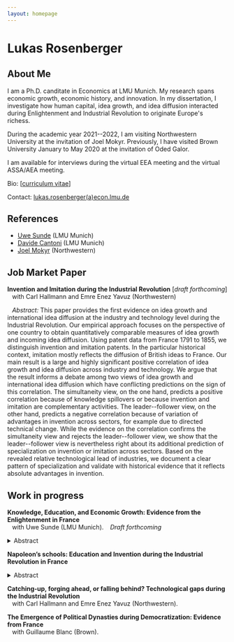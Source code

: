 ```yaml
---
layout: homepage
---
```


# Lukas Rosenberger

## About Me

I am a Ph.D. canditate in Economics at LMU Munich. My research spans economic growth, economic history, and innovation. 
In my dissertation, I investigate how human capital, idea growth, and idea diffusion interacted during Enlightenment and Industrial Revolution to originate Europe's richess.

During the academic year 2021--2022, I am visiting Northwestern University at the invitation of Joel Mokyr. Previously, I have visited Brown University January to May 2020 at the invitation of Oded Galor.

I am available for interviews during the virtual EEA meeting and the virtual ASSA/AEA meeting. 

Bio: [[curriculum vitae](https://lukasrosenberger.github.io/academic/download/CV_Lukas_Rosenberger.pdf)]

Contact: [lukas.rosenberger(a)econ.lmu.de](mailto:lukas.rosenberger@econ.lmu.de)

<!--
In my dissertation, I tackle the question "Why isn't the whole world developed?" from the perspective of Europe: How did Europe became developed in the first place? In context of France in the Enlightenment and Industrial Revolution, I establish novel facts which inform leading growth theories and big debates in economic history. 
-->


## References

- [Uwe Sunde](https://sites.google.com/view/uwesunde/home?authuser=0) (LMU Munich)
- [Davide Cantoni](http://davidecantoni.net/index.html) (LMU Munich)
- [Joel Mokyr](https://sites.northwestern.edu/jmokyr/) (Northwestern)

<!-- - [Fabian Waldinger](https://www.fabianwaldinger.com/) (LMU Munich) -->

<!---
## Research Interests

- **Primary:** &ensp;   economic growth, economic history
- **Secondary:** &ensp;  innovation, comparative development, political economy
- **Topics:** &ensp;  technological progress, human capital, industrial revolution

[[PDF](link)]  
-->

## Job Market Paper

**Invention and Imitation during the Industrial Revolution** [*draft forthcoming*]
  <br>
  &ensp;   with Carl Hallmann and Emre Enez Yavuz (Northwestern)


  &ensp; *Abstract:* This paper provides the first evidence on idea growth and international idea diffusion at the industry and technology level during the Industrial Revolution. Our empirical approach focuses on the perspective of one country to obtain quantitatively comparable measures of idea growth and incoming idea diffusion. Using patent data from France 1791 to 1855, we distinguish invention and imitation patents. In the particular historical context, imitation mostly reflects the diffusion of British ideas to France. Our main result is a large and highly significant positive correlation of idea growth and idea diffusion across industry and technology. We argue that the result informs a debate among two views of idea growth and international idea diffusion which have conflicting predictions on the sign of this correlation. The simultaneity view, on the one hand, predicts a positive correlation because of knowledge spillovers or because invention and imitation are complementary activities. The leader--follower view, on the other hand, predicts a negative correlation because of variation of advantages in invention across sectors, for example due to directed technical change. While the evidence on the correlation confirms the simultaneity view and rejects the leader--follower view, we show that the leader--follower view is nevertheless right about its additional prediction of specialization on invention or imitation across sectors. Based on the revealed relative technological lead of industries, we document a clear pattern of specialization and validate with historical evidence that it reflects absolute advantages in invention.



## Work in progress

**Knowledge, Education, and Economic Growth: Evidence from the Enlightenment in France**
  <br>
  &ensp; with Uwe Sunde (LMU Munich). &ensp; *Draft forthcoming* 
  <details>   
  <summary>Abstract</summary>  

  This paper advances and empirically establishes the hypothesis that economic growth depends on the interaction between two notions of productive knowledge: knowledge embodied in people (human capital) and codified knowledge (non-rival ideas). The analysis uses a unique historical setting in France in the Enlightenment to disentangle variation in both dimensions of productive knowledge and to identify their interaction. The empirical strategy exploits spatial variation in education which was predetermined for historical reasons and time variation of Enlightenment which made codified knowledge widely available. Using novel data on establishment and curriculum of all public secondary schools in France from 1500 to 1800, the analysis first establishes that the geography of schools and a scientific curriculum was determined by historical factors going back to late-Roman period, as well as religious competition during the sixteenth century. Then, the analysis shows that cities with scientific education exhibited a greater demand for codified productive knowledge during the Enlightenment, as measured by subscriptions to the newly available Encyclopedia. Reversely, the analysis also shows that the availability of codified knowledge increased the demand for scientific education, as reflected in enrolment in scientific subjects at schools of the revolutionary period. Finally, the analysis documents that education was instrumental for the adoption of codified knowledge as proxied by subsequent economic growth and innovation and patenting activity. The evidence is consistent with the view that human capital acquired in schools provided students with a "scientific literacy" necessary to utilize the ideas which spread during industrial enlightenment.  
  <br> 
  &nbsp;
  </details>  


**Napoleon’s schools: Education and Invention during the Industrial Revolution in France**
  <details>   
  <summary>Abstract</summary>  

  Did math and science education contribute to invention during early stages of Industrialization? 
This paper uses a quasi-natural experiment in France to estimate the causal effect of gaining or loosing access to higher secondary school education in math and science on local patenting as measure for invention ca 1800 to 1850. 
The experiment exploits plausibly exogenous variation in geography of public secondary schools and their curriculum before the French Revolution, during which schools were closed and endowments confiscated. Ten years later during Napoleon's reign, schools and the mathematical--scientific curriculum were re-instated, yet differently allocated to regions and towns.
While aggregate school enrollment stagnated between 1789 and 1840, there was considerable heterogeneity across regions, with enrollment dropping by up to 90\% or increasing up to 150\% compared to pre-revolution levels. 
Regional correlations confirm a strong education--invention gradient for the time period after Napoleon: Towns with high-quality math and science education had substantially higher patenting after 1820/1830 than averages towns, whereas town without math and science education had in fact less invention patenting . 
The town-level identification strategy will identify the causal effect of gaining or loosing education by conditioning on the presence or absence of education after Napoleon, which is potentially endogenous, and by instrumenting education as of 1789 based on plausibly exogenous historical determinants.
  <br> 
  &nbsp;
  </details>  

**Catching-up, forging ahead, or falling behind? Technological gaps during the Industrial Revolution**
  <br>
  &ensp; with Carl Hallmann and Emre Enez Yavuz (Northwestern).  



**The Emergence of Political Dynasties during Democratization: Evidence from France**
  <br>
  &ensp;  with Guillaume Blanc (Brown). 


  <p>&nbsp;</p>
  <p>&nbsp;</p>

<!--

## Papers

  [[PDF](http://papers.nips.cc/paper/9216-learning-to-self-train-for-semi-supervised-few-shot-classification.pdf)] [[Code](https://github.com/xinzheli1217/learning-to-self-train)]

## News

- **[Feb. 2020]** Our paper about incremental learning is accepted to [CVPR 2020](http://cvpr2020.thecvf.com/).
- **[Feb. 2020]** We will host the [ACM Multimedia Asia 2020](https://mmasia2020.org/) conference in Singapore!
- **[Sept. 2019]** Our paper about few-shot learning is accepted to [NeurIPS 2019](https://nips.cc/Conferences/2019).
- **[Mar. 2019]** Our paper about few-shot learning is accepted to [CVPR 2019](http://cvpr2019.thecvf.com/).
-->
